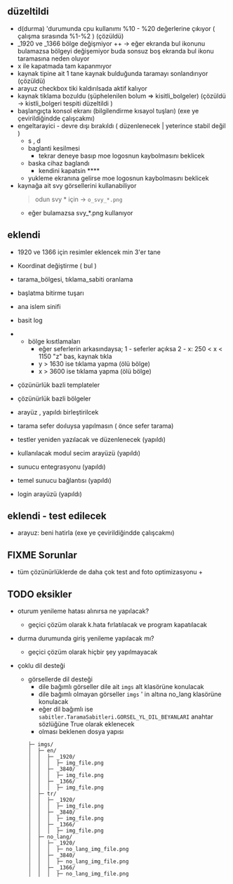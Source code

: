 ## düzeltildi

- d(durma) 'durumunda cpu kullanımı %10 - %20 değerlerine çıkıyor ( çalışma sırasında %1-%2 ) (çözüldü)
- _1920 ve _1366 bölge değişmiyor ++
    -> eğer ekranda bul ikonunu bulamazsa bölgeyi değişemiyor
        buda sonsuz boş ekranda bul ikonu taramasına neden oluyor
- x ile kapatmada tam kapanmıyor
- kaynak tipine ait 1 tane kaynak bulduğunda taramayı sonlandırıyor (çözüldü)
- arayuz checkbox tiki kaldırılsada aktif kalıyor
- kaynak tiklama bozuldu (şüphelenilen bolum => kisitli_bolgeler) (çözüldü -> kistli_bolgeri tespiti düzeltildi )
- başlangıçta konsol ekranı (bilgilendirme kısayol tuşları) (exe ye çevirildiğindde çalışcakmı)
- engeltarayici - devre dışı bırakıldı ( düzenlenecek | yeterince stabil değil )
    - s , d
    - baglanti kesilmesi
        - tekrar deneye basıp moe logosnun kaybolmasını beklicek
    - baska cihaz baglandı
        - kendini kapatsin ****
    - yukleme ekranına gelirse moe logosnun kaybolmasını beklicek
- kaynağa ait svy görsellerini kullanabiliyor
    > odun svy * için -> `o_svy_*.png`
    - eğer bulamazsa svy_*.png kullanıyor
## eklendi

- 1920 ve 1366 için resimler eklencek min 3'er tane
- Koordinat değiştirme ( bul )
- tarama_bölgesi, tıklama_sabiti oranlama
- başlatma bitirme tuşarı
- ana islem sinifi
- basit log
- - bölge kısıtlamaları
    - eğer seferlerin arkasındaysa;
        1 - seferler açıksa
        2 - x: 250 < x < 1150
            "z" bas, kaynak tıkla
    - y > 1630 ise tıklama yapma (ölü bölge)
    - x > 3600 ise tıklama yapma (ölü bölge)
- çözünürlük bazli templateler
- çözünürlük bazli bölgeler
- arayüz , yapıldı birleştirilcek
- tarama sefer doıluysa yapılmasın ( önce sefer tarama)
- testler yeniden yazılacak ve düzenlenecek (yapıldı)

- kullanılacak modul secim arayüzü (yapıldı)
- sunucu entegrasyonu (yapıldı)
- temel sunucu bağlantısı (yapıldı)
- login arayüzü (yapıldı)

## eklendi - test edilecek
- arayuz: beni hatirla (exe ye çevirildiğindde çalışcakmı)

## FIXME Sorunlar

- tüm çözünürlüklerde de daha çok test and foto optimizasyonu +

## TODO eksikler

- oturum yenileme hatası alınırsa ne yapılacak?
    + geçici çözüm olarak k.hata fırlatılacak ve program kapatılacak
- durma durumunda giriş yenileme yapılacak mı?
    + geçici çözüm olarak hiçbir şey yapılmayacak

- çoklu dil desteği
  - görsellerde dil desteği
    + dile bağımlı görseller dile ait `imgs` alt klasörüne konulacak
    + dile bağımlı olmayan görseller `imgs` ' in altına no_lang klasörüne konulacak
    + eğer dil bağımlı ise `sabitler.TaramaSabitleri.GORSEL_YL_DIL_BEYANLARI` anahtar sözlüğüne True olarak eklenecek
    + olması beklenen dosya yapısı
    ```
    ├─ imgs/
    │  ├─ en/
	│  │  ├─ _1920/
	│  │  │  ├─ img_file.png
	│  │  ├─ _3840/
	│  │  │  ├─ img_file.png
	│  │  ├─ _1366/
	│  │  │  ├─ img_file.png
	│  ├─ tr/
	│  │  ├─ _1920/
	│  │  │  ├─ img_file.png
	│  │  ├─ _3840/
	│  │  │  ├─ img_file.png
    │  │  ├─ _1366/
    │  │  │  ├─ img_file.png
	│  ├─ no_lang/
	│  │  ├─ _1920/
	│  │  │  ├─ no_lang_img_file.png
	│  │  ├─ _3840/
    │  │  │  ├─ no_lang_img_file.png
    │  │  ├─ _1366/
    │  │  │  ├─ no_lang_img_file.png
    ```
